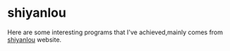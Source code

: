 # shiyanlou
Here are some interesting programs that I've achieved,mainly comes from [shiyanlou](https://www.shiyanlou.com/) website.